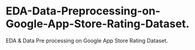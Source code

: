 # EDA-Data-Preprocessing-on-Google-App-Store-Rating-Dataset.
EDA &amp; Data Pre processing on Google App Store Rating Dataset.
